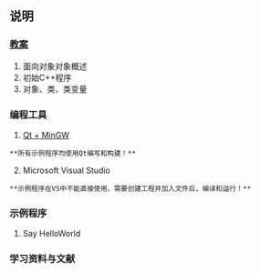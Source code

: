 ## 说明


### [教案](教案)

  1. 面向对象对象概述
  1. 初始C++程序
  1. 对象、类、类变量


### 编程工具

  1. [Qt + MinGW](http://download.qt.io/archive/qt/)

    **所有示例程序均使用Qt编写和构建！**

  2. Microsoft Visual Studio

    **示例程序在VS中不能直接使用，需要创建工程并加入文件后，编译和运行！**

### 示例程序
  1. Say HelloWorld


### 学习资料与文献
